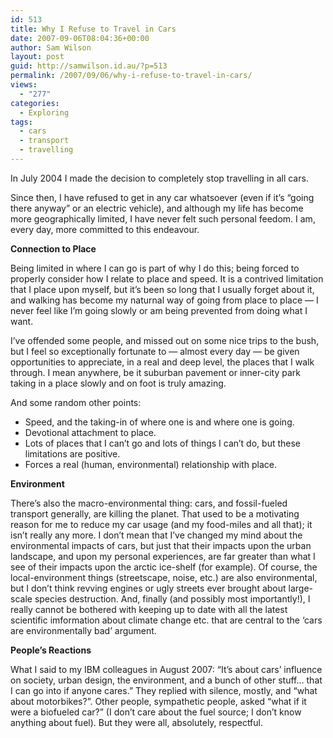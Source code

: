 ```yaml
---
id: 513
title: Why I Refuse to Travel in Cars
date: 2007-09-06T08:04:36+00:00
author: Sam Wilson
layout: post
guid: http://samwilson.id.au/?p=513
permalink: /2007/09/06/why-i-refuse-to-travel-in-cars/
views:
  - "277"
categories:
  - Exploring
tags:
  - cars
  - transport
  - travelling
---
```

In July 2004 I made the decision to completely stop travelling in all cars.

Since then, I have refused to get in any car whatsoever (even if it’s “going there anyway” or an electric vehicle), and although my life has become more geographically limited, I have never felt such personal feedom. I am, every day, more committed to this endeavour.

**Connection to Place**

Being limited in where I can go is part of why I do this; being forced to properly consider how I relate to place and speed. It is a contrived limitation that I place upon myself, but it’s been so long that I usually forget about it, and walking has become my naturnal way of going from place to place — I never feel like I’m going slowly or am being prevented from doing what I want.

I’ve offended some people, and missed out on some nice trips to the bush, but I feel so exceptionally fortunate to — almost every day — be given opportunities to appreciate, in a real and deep level, the places that I walk through. I mean anywhere, be it suburban pavement or inner-city park taking in a place slowly and on foot is truly amazing.

And some random other points:

  * Speed, and the taking-in of where one is and where one is going.
  * Devotional attachment to place.
  * Lots of places that I can’t go and lots of things I can’t do, but these limitations are positive.
  * Forces a real (human, environmental) relationship with place.

**Environment**

There’s also the macro-environmental thing: cars, and fossil-fueled transport generally, are killing the planet. That used to be a motivating reason for me to reduce my car usage (and my food-miles and all that); it isn’t really any more. I don’t mean that I’ve changed my mind about the environmental impacts of cars, but just that their impacts upon the urban landscape, and upon my personal experiences, are far greater than what I see of their impacts upon the arctic ice-shelf (for example). Of course, the local-environment things (streetscape, noise, etc.) are also environmental, but I don’t think revving engines or ugly streets ever brought about large-scale species destruction. And, finally (and possibly most importantly!), I really cannot be bothered with keeping up to date with all the latest scientific imformation about climate change etc. that are central to the ‘cars are environmentally bad’ argument.

**People’s Reactions**

What I said to my IBM colleagues in August 2007: “It’s about cars’ influence on society, urban design, the environment, and a bunch of other stuff… that I can go into if anyone cares.” They replied with silence, mostly, and “what about motorbikes?”. Other people, sympathetic people, asked “what if it were a biofueled car?” (I don’t care about the fuel source; I don’t know anything about fuel). But they were all, absolutely, respectful.